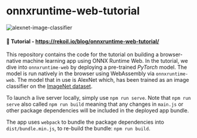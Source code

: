 # onnxruntime-web-tutorial

![alexnet-image-classifier](https://user-images.githubusercontent.com/17745834/128233563-8bb289c8-a6e7-48b9-83cc-c4ad54ad11f3.png)

#### 📄 **Tutorial** - https://rekoil.io/blog/onnxruntime-web-tutorial/

This repository contains the code for the tutorial on building a browser-native machine learning app using ONNX Runtime Web. In the tutorial, we dive into `onnxruntime-web` by deploying a pre-trained *PyTorch* model. The model is run natively in the browser using WebAssembly via `onnxruntime-web`. The model that in use is AlexNet which, has been trained as an image classifier on the <a href="https://www.image-net.org/">ImageNet dataset</a>.

To launch a live server locally, simply use `npm run serve`. Note that `npm run serve` also called `npm run build` meaning that any changes in `main.js` or other package dependencies will be included in the deployed app bundle.

The app uses `webpack` to bundle the package dependencies into `dist/bundle.min.js`, to re-build the bundle: `npm run build`.
